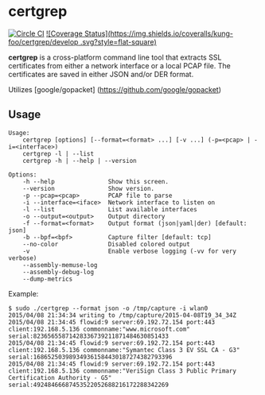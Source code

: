 certgrep
========

[![Circle CI](https://img.shields.io/circleci/project/kung-foo/certgrep/develop.svg?style=flat-square)](https://circleci.com/gh/kung-foo/certgrep/tree/develop) [![Coverage Status](https://img.shields.io/coveralls/kung-foo/certgrep/develop  .svg?style=flat-square)](https://coveralls.io/r/kung-foo/certgrep?branch=develop)

**certgrep** is a cross-platform command line tool that extracts SSL certificates from either a network interface or a local PCAP file. The certificates are saved in either JSON and/or DER format.

Utilizes [google/gopacket] (https://github.com/google/gopacket)

Usage
-----

```
Usage:
    certgrep [options] [--format=<format> ...] [-v ...] (-p=<pcap> | -i=<interface>)
    certgrep -l | --list
    certgrep -h | --help | --version

Options:
    -h --help               Show this screen.
    --version               Show version.
    -p --pcap=<pcap>        PCAP file to parse
    -i --interface=<iface>  Network interface to listen on
    -l --list               List available interfaces
    -o --output=<output>    Output directory
    -f --format=<format>    Output format (json|yaml|der) [default: json]
    -b --bpf=<bpf>          Capture filter [default: tcp]
    --no-color              Disabled colored output
    -v                      Enable verbose logging (-vv for very verbose)
    --assembly-memuse-log
    --assembly-debug-log
    --dump-metrics
```

Example:

```
$ sudo ./certgrep --format json -o /tmp/capture -i wlan0
2015/04/08 21:34:34 writing to /tmp/capture/2015-04-08T19_34_34Z
2015/04/08 21:34:45 flowid:9 server:69.192.72.154 port:443 client:192.168.5.136 commonname:"www.microsoft.com" serial:82365655871428336739211871484630851433
2015/04/08 21:34:45 flowid:9 server:69.192.72.154 port:443 client:192.168.5.136 commonname:"Symantec Class 3 EV SSL CA - G3" serial:168652503989349361584430187274382793396
2015/04/08 21:34:45 flowid:9 server:69.192.72.154 port:443 client:192.168.5.136 commonname:"VeriSign Class 3 Public Primary Certification Authority - G5" serial:49248466687453522052688216172288342269
```
